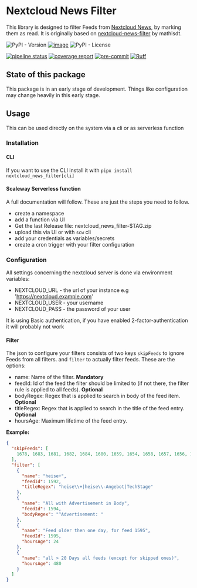 # Nextcloud News Filter

This library is designed to filter Feeds from [Nextcloud News](https://nextcloud.github.io/news/), by marking them as read.
It is originally based on [nextcloud-news-filter](https://github.com/mathisdt/nextcloud-news-filter) by mathisdt.

![PyPI - Version](https://img.shields.io/pypi/v/nextcloud_news_filter)
[![image](https://img.shields.io/pypi/pyversions/nextcloud_news_filter.svg)](https://pypi.python.org/pypi/nextcloud_news_filter)
![PyPI - License](https://img.shields.io/pypi/l/nextcloud_news_filter)

[![pipeline status](https://img.shields.io/gitlab/pipeline-status/lioman/nextcloud_news_filter?branch=main)](https://gitlab.com/lioman/nextcloud_news_filter/-/commits/main)
[![coverage report](https://img.shields.io/gitlab/pipeline-coverage/lioman/nextcloud_news_filter?branch=main)](https://gitlab.com/lioman/nextcloud_news_filter/-/commits/main)
[![pre-commit](https://img.shields.io/badge/pre--commit-enabled-brightgreen?logo=pre-commit)](https://github.com/pre-commit/pre-commit)
[![Ruff](https://img.shields.io/endpoint?url=https://raw.githubusercontent.com/astral-sh/ruff/main/assets/badge/v2.json)](https://github.com/astral-sh/ruff)

## State of this package

This package is in an early stage of development. Things like configuration may change heavily in this early stage.


## Usage

This can be used directly on the system via a cli or as serverless function

### Installation

#### CLI

If you want to use the CLI install it with `pipx install nextcloud_news_filter[cli]`

#### Scaleway Serverless function

A full documentation will follow. These are just the steps you need to follow.

- create a namespace
- add a function via UI
- Get the last Release file: nextcloud_news_filter-$TAG.zip
- upload this via UI or with `scw` cli
- add your credentials as variables/secrets
- create a cron trigger with your filter configuration

### Configuration

All settings concerning the nextcloud server is done via environment variables:

- NEXTCLOUD_URL - the url of your instance e.g 'https://nextcloud.example.com'
- NEXTCLOUD_USER - your username
- NEXTCLOUD_PASS - the password of your user

It is using Basic authentication, if you have enabled 2-factor-authentication it will probably not work

#### Filter

The json to configure your filters consists of two keys
`skipFeeds` to ignore Feeds from all filters.
and `filter` to actually filter feeds. These are the options:

- name: Name of the filter. **Mandatory**
- feedId: Id of the feed the filter should be limited to (if not there, the filter rule is applied to all feeds). **Optional**
- bodyRegex: Regex that is applied to search in body of the feed item. **Optional**
- titleRegex: Regex that is applied to search in the title of the feed entry. **Optional**
- hoursAge: Maximum lifetime of the feed entry.

**Example:**

```json
{
  "skipFeeds": [
    1678, 1683, 1681, 1682, 1684, 1680, 1659, 1654, 1658, 1657, 1656, 1660, 1655
  ],
  "filter": [
    {
      "name": "heise+",
      "feedId": 1592,
      "titleRegex": "heise\\+|heise\\-Angebot|TechStage"
    },
    {
      "name": "All with Advertisement in Body",
      "feedId": 1594,
      "bodyRegex": "^Advertisement: "
    },
    {
      "name": "Feed older then one day, for feed 1595",
      "feedId": 1595,
      "hoursAge": 24
    },
    {
      "name": "all > 20 Days all feeds (except for skipped ones)",
      "hoursAge": 480
    }
  ]
}
```
